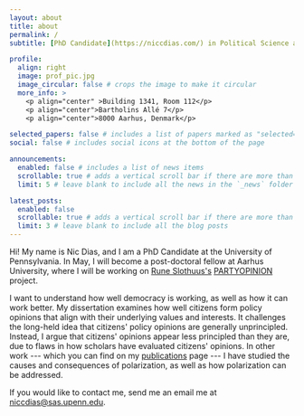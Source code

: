 ```yaml
---
layout: about
title: about
permalink: /
subtitle: [PhD Candidate](https://niccdias.com/) in Political Science and Communication at the University of Pennsylvania

profile:
  align: right
  image: prof_pic.jpg
  image_circular: false # crops the image to make it circular
  more_info: >
    <p align="center" >Building 1341, Room 112</p>
    <p align="center">Bartholins Allé 7</p>
    <p align="center">8000 Aarhus, Denmark</p>

selected_papers: false # includes a list of papers marked as "selected={true}"
social: false # includes social icons at the bottom of the page

announcements:
  enabled: false # includes a list of news items
  scrollable: true # adds a vertical scroll bar if there are more than 3 news items
  limit: 5 # leave blank to include all the news in the `_news` folder

latest_posts:
  enabled: false
  scrollable: true # adds a vertical scroll bar if there are more than 3 new posts items
  limit: 3 # leave blank to include all the blog posts
---
```


Hi! My name is Nic Dias, and I am a PhD Candidate at the University of Pennsylvania. In May, I will become a post-doctoral fellow at Aarhus University, where I will be working on [Rune Slothuus's](https://ps.au.dk/en/research/researcher-websites/rune-slothuus/) [PARTYOPINION](https://ps.au.dk/en/research/researcher-websites/rune-slothuus/current-research/) project.

I want to understand how well democracy is working, as well as how it can work better. My dissertation examines how well citizens form policy opinions that align with their underlying values and interests. It challenges the long-held idea that citizens' policy opinions are generally unprincipled. Instead, I argue that citizens' opinions appear less principled than they are, due to flaws in how scholars have evaluated citizens' opinions. In other work --- which you can find on my [publications](https://niccdias.github.io/publications/) page --- I have studied the causes and consequences of polarization, as well as how polarization can be addressed.

If you would like to contact me, send me an email me at [niccdias@sas.upenn.edu](mailto:niccdias@sas.upenn.edu).
